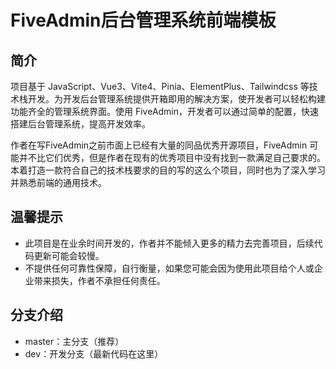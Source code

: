 # FiveAdmin后台管理系统前端模板

## 简介
项目基于 JavaScript、Vue3、Vite4、Pinia、ElementPlus、Tailwindcss 等技术栈开发。为开发后台管理系统提供开箱即用的解决方案，使开发者可以轻松构建功能齐全的管理系统界面。使用 FiveAdmin，开发者可以通过简单的配置，快速搭建后台管理系统，提高开发效率。

作者在写FiveAdmin之前市面上已经有大量的同品优秀开源项目，FiveAdmin 可能并不比它们优秀，但是作者在现有的优秀项目中没有找到一款满足自己要求的。本着打造一款符合自己的技术栈要求的目的写的这么个项目，同时也为了深入学习并熟悉前端的通用技术。

## 温馨提示
+  此项目是在业余时间开发的，作者并不能倾入更多的精力去完善项目，后续代码更新可能会较慢。
+  不提供任何可靠性保障，自行衡量，如果您可能会因为使用此项目给个人或企业带来损失，作者不承担任何责任。


## 分支介绍
+   master：主分支（推荐）
+   dev：开发分支（最新代码在这里）
